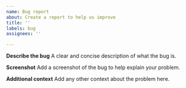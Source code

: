 ```yaml
---
name: Bug report
about: Create a report to help us improve
title: ''
labels: bug
assignees: ''

---
```



**Describe the bug**
A clear and concise description of what the bug is.

**Screenshot**
Add a screenshot of the bug to help explain your problem.

**Additional context**
Add any other context about the problem here.

